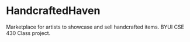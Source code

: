 # HandcraftedHaven
Marketplace for artists to showcase and sell handcrafted items. BYUI CSE 430 Class project.
